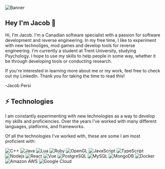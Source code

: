 ![Banner](https://pbs.twimg.com/profile_banners/1300612222893330432/1599147530/1500x500)
## Hey I'm Jacob 💬
Hi, I'm Jacob. I'm a Canadian software specialist with a passion for software development and reverse engineering. In my free time, I like to experiment with new technoliges, mod games and develop tools for reverse engineering. I'm currently a student at Trent University, studying Psychology. I hope to use my skills to help people in some way, whether it be through developing tools or conducting research.

If you're interested in learning more about me or my work, feel free to check out my LinkedIn. Thank you for taking the time to read this!

-Jacob Persi 

## ⚡ Technologies
I am constantly experimenting with new technologies as a way to develop my skills and proficiencies. Over the years I've worked with many different languages, platforms, and frameworks.

Of all the technologies I've worked with, these are some I am most proficient with:

![C++](https://img.shields.io/badge/-C/C++-00599C?logo=c&style=for-the-badge&logoColor=white)
![Java](https://img.shields.io/badge/-Java-ec2025?style=for-the-badge&logoColor=white&logo=Java)
![Lua](https://img.shields.io/badge/-Lua-2C2D72?style=for-the-badge&logoColor=white&logo=Lua)
![Ruby](https://img.shields.io/badge/Ruby-ff3b3b?style=for-the-badge&logoColor=white&logo=ruby)
![OpenGL](https://img.shields.io/badge/OpenGL-5586a4?style=for-the-badge&logoColor=white&logo=opengl)
![JavaScript](https://img.shields.io/badge/-JavaScript-f7df1e?style=for-the-badge&logoColor=black&logo=javascript)
![TypeScript](https://img.shields.io/badge/-TypeScript-3178c6?style=for-the-badge&logoColor=white&logo=typescript)
![Nodejs](https://img.shields.io/badge/-Nodejs-90c53f?style=for-the-badge&logoColor=white&logo=Node.js)
![React](https://img.shields.io/badge/-React-61dafb?style=for-the-badge&logoColor=black&logo=react)
![Vue](https://img.shields.io/badge/-Vue-41b883?style=for-the-badge&logoColor=white&logo=Vue.js)
![PostgreSQL](https://img.shields.io/badge/-PostgreSQL-336791?style=for-the-badge&logoColor=white&logo=postgresql)
![MySQL](https://img.shields.io/badge/-MySQL-00618a?style=for-the-badge&logoColor=white&logo=mysql)
![MongoDB](https://img.shields.io/badge/-MongoDB-2ba845?style=for-the-badge&logoColor=white&logo=mongodb)
![Docker](https://img.shields.io/badge/-Docker-099cec?style=for-the-badge&logoColor=white&logo=docker)
![Amazon AWS](https://img.shields.io/badge/Amazon%20AWS-ff9900?style=for-the-badge&logoColor=white&logo=amazon-aws)
![Google Cloud](https://img.shields.io/badge/Google%20Cloud-4285f4?style=for-the-badge&logoColor=white&logo=google-cloud)
